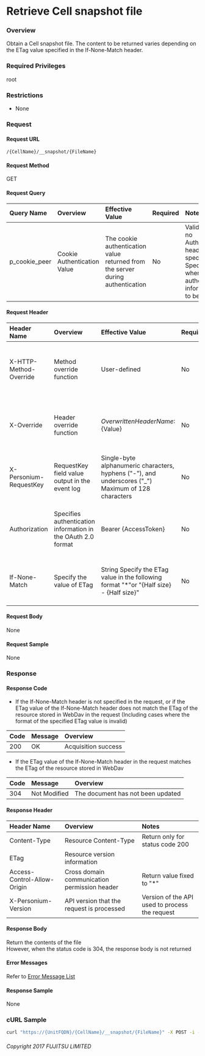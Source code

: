 # Retrieve Cell snapshot file

### Overview

Obtain a Cell snapshot file.  The content to be returned varies depending on the ETag value specified in the If-None-Match header.

### Required Privileges

root

### Restrictions

* None

### Request

#### Request URL

```
/{CellName}/__snapshot/{FileName}
```

#### Request Method

GET

#### Request Query

| Query Name    |   Overview                    |   Effective Value                                                                |   Required |   Notes                                                                                                                |
|:-- |:-- |:-- |:-- |:-- |
| p_cookie_peer |   Cookie Authentication Value |   The cookie authentication value returned from the server during authentication |   No       |   Valid only if no Authorization header specified  Specify this when cookie authentication information is to be used   |

#### Request Header

| Header Name            |   Overview                                                     |   Effective Value                                                                                      |   Required |   Notes                                                                                                              |
|:-- |:-- |:-- |:-- |:-- |
| X-HTTP-Method-Override |   Method override function                                     |   User-defined                                                                                         |   No       |   When this value is specified at the time of request in the POST method, the specified value is used as a method.   |
| X-Override             |   Header override function                                     |   ${OverwrittenHeaderName}:${Value}                                                                    |   No       |   Overwrite normal HTTP header value. To overwrite multiple headers, specify multiple X-Override headers.            |
| X-Personium-RequestKey |   RequestKey field value output in the event log               |   Single-byte alphanumeric characters, hyphens ("-"), and underscores ("_")  Maximum of 128 characters |   No       |   PCS-${UNIXtime} by default  Supported in V 1.1.7 and later                                                         |
| Authorization          |   Specifies authentication information in the OAuth 2.0 format |   Bearer {AccessToken}                                                                                 |   No       |   * Authentication tokens are the tokens acquired using the Authentication Token Acquisition API                     |
| If-None-Match          |   Specify the value of ETag                                    |   String  Specify the ETag value in the following format  "*"or "{Half size} - {Half size}"            |   No       |   Example) When specifying ETag value "1-1372742704414"  "1-1372742704414"                                           |

#### Request Body

None

#### Request Sample

None

### Response

#### Response Code

* If the If-None-Match header is not specified in the request, or if the ETag value of the If-None-Match header does not match the ETag of the resource stored in WebDav in the request  (Including cases where the format of the specified ETag value is invalid)

| Code | Message | Overview            |
|:-- |:-- |:-- |
| 200  | OK      | Acquisition success |

* If the ETag value of the If-None-Match header in the request matches the ETag of the resource stored in WebDav

| Code | Message      | Overview                          |
|:-- |:-- |:-- |
| 304  | Not Modified | The document has not been updated |

#### Response Header

| Header Name                 |   Overview                                     |   Notes                                            |
|:-- |:-- |:-- |
| Content-Type                |   Resource Content-Type                        |   Return only for status code 200                  |
| ETag                        |   Resource version information                 |                                                    |
| Access-Control-Allow-Origin |   Cross domain communication permission header |   Return value fixed to "*"                        |
| X-Personium-Version         |   API version that the request is processed    |   Version of the API used to process the request   |

#### Response Body

Return the contents of the file    
However, when the status code is 304, the response body is not returned

#### Error Messages

Refer to [Error Message List](004_Error_Messages.html)

#### Response Sample

None

### cURL Sample

```sh
curl "https://{UnitFQDN}/{CellName}/__snapshot/{FileName}" -X POST -i -H 'Authorization: Bearer {AccessToken}'
```

###### Copyright 2017 FUJITSU LIMITED